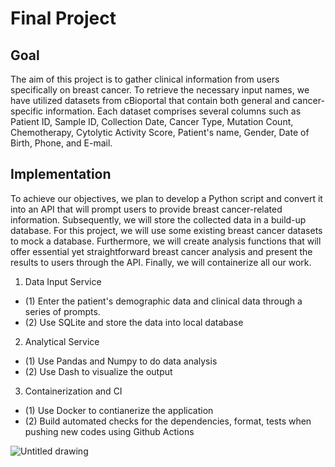 # Final Project

## Goal
The aim of this project is to gather clinical information from users specifically on breast cancer. To retrieve the necessary input names, we have utilized datasets from cBioportal that contain both general and cancer-specific information. Each dataset comprises several columns such as Patient ID, Sample ID, Collection Date, Cancer Type, Mutation Count, Chemotherapy, Cytolytic Activity Score, Patient's name, Gender, Date of Birth, Phone, and E-mail.


## Implementation
To achieve our objectives, we plan to develop a Python script and convert it into an API that will prompt users to provide breast cancer-related information. Subsequently, we will store the collected data in a build-up database. For this project, we will use some existing breast cancer datasets to mock a database. Furthermore, we will create analysis functions that will offer essential yet straightforward breast cancer analysis and present the results to users through the API. Finally, we will containerize all our work.

1. Data Input Service
- (1) Enter the patient's demographic data and clinical data through a series of prompts. 
- (2) Use SQLite and store the data into local database

2. Analytical Service
- (1) Use Pandas and Numpy to do data analysis
- (2) Use Dash to visualize the output

3. Containerization and CI
- (1) Use Docker to contianerize the application
- (2) Build automated checks for the dependencies, format, tests when pushing new codes using Github Actions

![Untitled drawing](https://user-images.githubusercontent.com/70648104/230992080-781d7835-48cb-4170-bd17-e628a2373beb.jpg)
